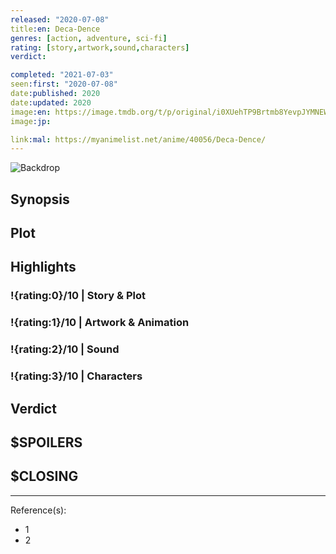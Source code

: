 ```yaml
---
released: "2020-07-08"
title:en: Deca-Dence
genres: [action, adventure, sci-fi]
rating: [story,artwork,sound,characters]
verdict:

completed: "2021-07-03"
seen:first: "2020-07-08"
date:published: 2020
date:updated: 2020
image:en: https://image.tmdb.org/t/p/original/i0XUehTP9Brtmb8YevpJYMNEWZT.jpg
image:jp:

link:mal: https://myanimelist.net/anime/40056/Deca-Dence/
---
```


![Backdrop]()

## Synopsis

## Plot

## Highlights

### !{rating:0}/10 | Story & Plot

### !{rating:1}/10 | Artwork & Animation

### !{rating:2}/10 | Sound

### !{rating:3}/10 | Characters

## Verdict

## $SPOILERS

## $CLOSING

---
Reference(s):

- 1
- 2
